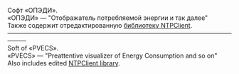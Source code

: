 Софт «ОПЭДИ».  
«ОПЭДИ» — "Отображатель потребляемой энергии и так далее"  
Также содержит отредактированную [библиотеку NTPClient](https://github.com/arduino-libraries/NTPClient).  
———————————————————————————————————————  
Soft of «PVECS».  
«PVECS» — "Preattentive visualizer of Energy Consumption and so on"  
Also includes edited [NTPClient library](https://github.com/arduino-libraries/NTPClient).  